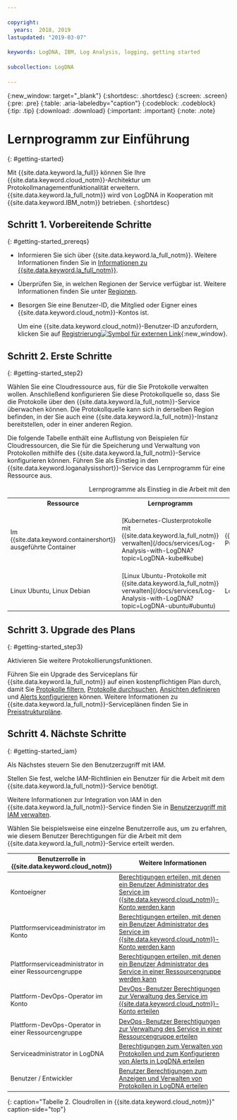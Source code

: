 ```yaml
---

copyright:
  years:  2018, 2019
lastupdated: "2019-03-07"

keywords: LogDNA, IBM, Log Analysis, logging, getting started

subcollection: LogDNA

---
```


{:new_window: target="_blank"}
{:shortdesc: .shortdesc}
{:screen: .screen}
{:pre: .pre}
{:table: .aria-labeledby="caption"}
{:codeblock: .codeblock}
{:tip: .tip}
{:download: .download}
{:important: .important}
{:note: .note}

# Lernprogramm zur Einführung
{: #getting-started}

Mit {{site.data.keyword.la_full}} können Sie Ihre {{site.data.keyword.cloud_notm}}-Architektur um Protokollmanagementfunktionalität erweitern. {{site.data.keyword.la_full_notm}} wird von LogDNA in Kooperation mit {{site.data.keyword.IBM_notm}} betrieben.
{:shortdesc}


## Schritt 1. Vorbereitende Schritte
{: #getting-started_prereqs}

* Informieren Sie sich über {{site.data.keyword.la_full_notm}}. Weitere Informationen finden Sie in [Informationen zu {{site.data.keyword.la_full_notm}}](/docs/services/Log-Analysis-with-LogDNA?topic=LogDNA-about#about).
* Überprüfen Sie, in welchen Regionen der Service verfügbar ist. Weitere Informationen finden Sie unter [Regionen](/docs/services/Log-Analysis-with-LogDNA?topic=LogDNA-about#overview_regions).
* Besorgen Sie eine Benutzer-ID, die Mitglied oder Eigner eines {{site.data.keyword.cloud_notm}}-Kontos ist. 

    Um eine {{site.data.keyword.cloud_notm}}-Benutzer-ID anzufordern, klicken Sie auf [Registrierung![Symbol für externen Link](../../icons/launch-glyph.svg "Symbol für externen Link")](https://cloud.ibm.com/login){:new_window}.



## Schritt 2. Erste Schritte
{: #getting-started_step2}

Wählen Sie eine Cloudressource aus, für die Sie Protokolle verwalten wollen. Anschließend konfigurieren Sie diese Protokollquelle so, dass Sie die Protokolle über den {{site.data.keyword.la_full_notm}}-Service überwachen können. Die Protokollquelle kann sich in derselben Region befinden, in der Sie auch eine {{site.data.keyword.la_full_notm}}-Instanz bereitstellen, oder in einer anderen Region.

Die folgende Tabelle enthält eine Auflistung von Beispielen für Cloudressourcen, die Sie für die Speicherung und Verwaltung von Protokollen mithilfe des {{site.data.keyword.la_full_notm}}-Service konfigurieren können. Führen Sie als Einstieg in den {{site.data.keyword.loganalysisshort}}-Service das Lernprogramm für eine Ressource aus.

<table>
  <caption>Lernprogramme als Einstieg in die Arbeit mit dem {{site.data.keyword.la_full_notm}}-Service </caption>
  <tr>
    <th>Ressource</th>
    <th>Lernprogramm</th>
    <th>Umgebung</th>
    <th>Szenario</th>
  </tr>
  <tr>
    <td>Im {{site.data.keyword.containershort}} ausgeführte Container</td>
    <td>[Kubernetes-Clusterprotokolle mit {{site.data.keyword.la_full_notm}} verwalten](/docs/services/Log-Analysis-with-LogDNA?topic=LogDNA-kube#kube)</td>
    <td>{{site.data.keyword.cloud_notm}} Public </td>
    <td>![{{site.data.keyword.containershort}} und {{site.data.keyword.la_full_notm}}](images/kube.png "{{site.data.keyword.containershort}} und {{site.data.keyword.la_full_notm}}")</td>
  </tr>
  <tr>
    <td>Linux Ubuntu, Linux Debian</td>
    <td>[Linux Ubuntu-Protokolle mit {{site.data.keyword.la_full_notm}} verwalten](/docs/services/Log-Analysis-with-LogDNA?topic=LogDNA-ubuntu#ubuntu)</td>
    <td>Lokal</td>
    <td>![Ubuntu-Server und {{site.data.keyword.la_full_notm}}](images/ubuntu.png "Ubuntu-Server und {{site.data.keyword.la_full_notm}}")</td>
  </tr>
</table>



## Schritt 3. Upgrade des Plans
{: #getting-started_step3}

Aktivieren Sie weitere Protokollierungsfunktionen.

Führen Sie ein Upgrade des Serviceplans für {{site.data.keyword.la_full_notm}} auf einen kostenpflichtigen Plan durch, damit Sie [Protokolle filtern](/docs/services/Log-Analysis-with-LogDNA?topic=LogDNA-view_logs#view_logs_step5), [Protokolle durchsuchen](/docs/services/Log-Analysis-with-LogDNA?topic=LogDNA-view_logs#view_logs_step6), [Ansichten definieren](/docs/services/Log-Analysis-with-LogDNA?topic=LogDNA-view_logs#view_logs_step7) und [Alerts konfigurieren](https://docs.logdna.com/docs/alerts) können. Weitere Informationen zu {{site.data.keyword.la_full_notm}}-Serviceplänen finden Sie in [Preisstrukturpläne](/docs/services/Log-Analysis-with-LogDNA?topic=LogDNA-about#overview_pricing_plans).

## Schritt 4. Nächste Schritte 
{: #getting-started_iam}

Als Nächstes steuern Sie den Benutzerzugriff mit IAM.

Stellen Sie fest, welche IAM-Richtlinien ein Benutzer für die Arbeit mit dem {{site.data.keyword.la_full_notm}}-Service benötigt.

Weitere Informationen zur Integration von IAM in den {{site.data.keyword.la_full_notm}}-Service finden Sie in [Benutzerzugriff mit IAM verwalten](/docs/services/Log-Analysis-with-LogDNA?topic=LogDNA-iam#iam).

Wählen Sie beispielsweise eine einzelne Benutzerrolle aus, um zu erfahren, wie diesem Benutzer Berechtigungen für die Arbeit mit dem {{site.data.keyword.la_full_notm}}-Service erteilt werden. 

| Benutzerrolle in {{site.data.keyword.cloud_notm}} | Weitere Informationen                     |
|-----------------------------------------------------|------------------------------------------|
| Kontoeigner                                       | [Berechtigungen erteilen, mit denen ein Benutzer Administrator des Service im {{site.data.keyword.cloud_notm}}-Konto werden kann](/docs/services/Log-Analysis-with-LogDNA?topic=LogDNA-work_iam#admin_account) |
| Plattformserviceadministrator im Konto       | [Berechtigungen erteilen, mit denen ein Benutzer Administrator des Service im {{site.data.keyword.cloud_notm}}-Konto werden kann](/docs/services/Log-Analysis-with-LogDNA?topic=LogDNA-work_iam#admin_account) |
| Plattformserviceadministrator in einer Ressourcengruppe  | [Berechtigungen erteilen, mit denen ein Benutzer Administrator des Service in einer Ressourcengruppe werden kann](/docs/services/Log-Analysis-with-LogDNA?topic=LogDNA-work_iam#admin_rg) |
| Plattform-DevOps-Operator im Konto           | [DevOps-Benutzer Berechtigungen zur Verwaltung des Service im {{site.data.keyword.cloud_notm}}-Konto erteilen](/docs/services/Log-Analysis-with-LogDNA?topic=LogDNA-work_iam#devops_account) |
| Plattform-DevOps-Operator in einer Ressourcengruppe        | [DevOps-Benutzer Berechtigungen zur Verwaltung des Service in einer Ressourcengruppe erteilen](/docs/services/Log-Analysis-with-LogDNA?topic=LogDNA-work_iam#devops_rg) |
| Serviceadministrator in LogDNA                     | [Berechtigungen zum Verwalten von Protokollen und zum Konfigurieren von Alerts in LogDNA erteilen](/docs/services/Log-Analysis-with-LogDNA?topic=LogDNA-work_iam#admin_user_logdna)              |
| Benutzer / Entwickler                                    | [Benutzer Berechtigungen zum Anzeigen und Verwalten von Protokollen in LogDNA erteilen](/docs/services/Log-Analysis-with-LogDNA?topic=LogDNA-work_iam#user_logdna)               |
{: caption="Tabelle 2. Cloudrollen in {{site.data.keyword.cloud_notm}}" caption-side="top"}


